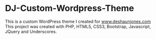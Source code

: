 # DJ-Custom-Wordpress-Theme
This is a custom WordPress theme I created for www.deshaunjones.com
This project was created with PHP, HTML5, CSS3, Bootstrap, Javascript, JQuery and Underscores.
